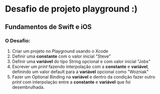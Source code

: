 # Desafio de projeto playground :)

## Fundamentos de Swift e iOS
### O Desafio:

1. Criar um projeto no Playground usando o Xcode
1. Definir uma **constante** com o valor inicial "Steve"
1. Definir uma **variável** do tipo String opcional e com valor inicial "Jobs"
1. Escrever um _print_ fazendo interpolação com a **constante** e **variável**, definindo um valor default para a **variável** opcional como "Wozniak"
1. Fazer um Optional Binding na **variável** e dentro da condição fazer outro _print_ com interpolação entre a **constante** e **variável** que foi desembrulhada.
